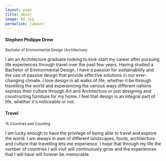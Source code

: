 ```yaml
---
layout: page
title: About
image: 08.jpg
permalink: /about/
---
```


#### Stephen Philippe Drew
<small>Bachelor of Environmental Design (Architecture)</small>

  
I am an Architecture graduate looking to kick-start my career after pursuing life experiences through travel over the past few years.
Having studied a Bachelor of Environmental Design, I have a passion for sustainability and the use of passive design that provide effective solutions in our ever-changing climate.
I love design in all walks of life, whether it be through travelling the world and experiencing the various ways different nations express their culture through Art and Architecture or just designing and constructing furniture for my home. I feel that design is an integral part of life, whether it's noticeable or not.

#### Travel
<small>15 Countries and Counting</small>

I am lucky enough to have the privilege of being able to travel and explore the world. I am always in awe of different landscapes, foods, architecture and culture that travelling lets me experience. I hope that through my life the number of countries I will visit will continuously grow and the experiences that I will have will forever be memorable. 